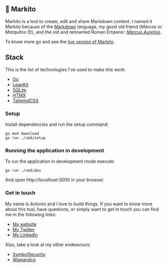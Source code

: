 ## 📓 Markito

Markito is a tool to create, edit and share Markdown content. I named it Markito because of the [Markdown](https://es.wikipedia.org/wiki/Markdown) language, my good old friend (_Marcos or Marquitos_ 😊), and the old and renowned Roman Emperor: [_Marcus Aurelius_](https://www.britannica.com/biography/Marcus-Aurelius-Roman-emperor). 

To know more go and see the [live version of Markito](https://markito-production.up.railway.app).

## Stack
This is the list of technologies I've used to make this work:

- [Go](https://golang.org/)
- [LeapKit](https://github.com/leapkit/core)
- [SQLite](https://sqlite.org)
- [HTMX](https://htmx.org/)
- [TailwindCSS](https://tailwindcss.com/)

### Setup
Install dependencies and run the setup command:

```
go mod download
go run ./cmd/setup
```

### Running the application in development

To run the application in development mode execute:

```
go run ./cmd/dev
```
And open http://localhost:3000 in your browser.

### Get in touch

My name is Antonio and I love to build things. If you want to know more about this tool, have questions, or simply want to get in touch you can find me in the following links:

- [My website](https://antoniopagano.com)
- [My Twitter](https://twitter.com/paganotoni)
- [My LinkedIn](https://www.linkedin.com/in/paganotoni/)

Also, take a look at my other endeavours:

- [SymbolSecurity](https://symbolsecurity.com)
- [Wawandco](https://wawand.co)


